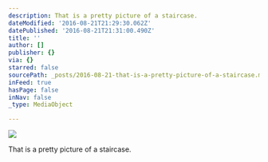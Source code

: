 ```yaml
---
description: That is a pretty picture of a staircase.
dateModified: '2016-08-21T21:29:30.062Z'
datePublished: '2016-08-21T21:31:00.490Z'
title: ''
author: []
publisher: {}
via: {}
starred: false
sourcePath: _posts/2016-08-21-that-is-a-pretty-picture-of-a-staircase.md
inFeed: true
hasPage: false
inNav: false
_type: MediaObject

---
```

![](https://the-grid-user-content.s3-us-west-2.amazonaws.com/cac94190-aa4b-4d10-b878-89cb9d4be19c.jpg)

That is a pretty picture of a staircase.